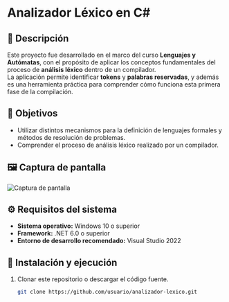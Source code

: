 # Analizador Léxico en C#

## 📖 Descripción
Este proyecto fue desarrollado en el marco del curso **Lenguajes y Autómatas**, con el propósito de aplicar los conceptos fundamentales del proceso de **análisis léxico** dentro de un compilador.  
La aplicación permite identificar **tokens** y **palabras reservadas**, y además es una herramienta práctica para comprender cómo funciona esta primera fase de la compilación.

## 🎯 Objetivos
- Utilizar distintos mecanismos para la definición de lenguajes formales y métodos de resolución de problemas.  
- Comprender el proceso de análisis léxico realizado por un compilador.  

## 🖼️ Captura de pantalla
![Captura de pantalla](https://i.imgur.com/jFnoq28.png)

## ⚙️ Requisitos del sistema
- **Sistema operativo:** Windows 10 o superior  
- **Framework:** .NET 6.0 o superior  
- **Entorno de desarrollo recomendado:** Visual Studio 2022  

## 🚀 Instalación y ejecución
1. Clonar este repositorio o descargar el código fuente.  
   ```bash
   git clone https://github.com/usuario/analizador-lexico.git

